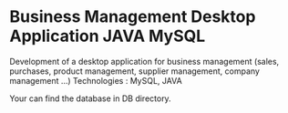 # Business Management Desktop Application JAVA MySQL
Development of a desktop application for business management (sales, purchases, product management, supplier management, company management ...) 
Technologies : MySQL, JAVA

Your can find the database in DB directory.
